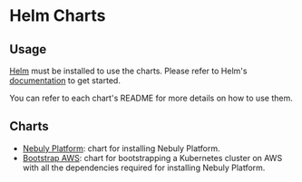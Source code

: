 # Helm Charts

## Usage

[Helm](https://helm.sh/) must be installed to use the charts. Please refer to
Helm's [documentation](https://helm.sh/docs/) to get started.

You can refer to each chart's README for more details on how to use them.

## Charts

- [Nebuly Platform](./nebuly-platform/): chart for installing Nebuly Platform.
- [Bootstrap AWS](./bootstrap-aws/): chart for bootstrapping a Kubernetes cluster on AWS
  with all the dependencies required for installing Nebuly Platform.
